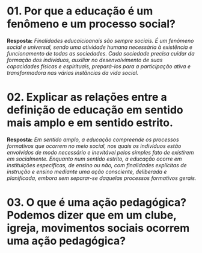 # 01. Por que a educação é um fenômeno e um processo social?
**Resposta:** *Finalidades educaicioanais são sempre sociais. É um fenômeno social e universal, sendo uma 
atividade humana necessária à existência e funcionamento de todas as sociedades.
    Cada sociedade precisa cuidar da formação dos individuos, auxiliar no desenvolvimento de suas capacidades
    físicas e espirituais, prepará-los para a participação ativa e transformadora nas várias instâncias da vida
    social.*

# 02. Explicar as relações entre a definição de educação em sentido mais amplo e em sentido estrito.
**Resposta:** *Em sentido amplo, a educação compreende os processos formativos que ocorrem no meio social, nos quais
    os indivíduos estão envolvidos de modo necessário e inevitável pelos simples fato de existirem em socialmente.
    Enquanto num sentido estrito, a educação ocorre em instituições específicas, de ensino ou não, com finalidades
    explícitas de instrução e ensino mediante uma ação consciente, deliberada e planificada, embora sem separar-se
    daquelas processos formativos gerais.*

# 03. O que é uma ação pedagógica? Podemos dizer que em um clube, igreja, movimentos sociais ocorrem uma ação pedagógica?
